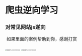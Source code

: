 # 爬虫逆向学习
### 对常见网站js逆向





















​	如果里面的案例帮助到你，感谢打赏

<img src="C:\Users\cshr\Desktop\微信图片_20230215112412.jpg" alt="微信图片_20230215112412" style="zoom: 25%;" />                  <img src="C:\Users\cshr\Desktop\微信图片_20230215112419.jpg" alt="微信图片_20230215112419" style="zoom:25%;" />
